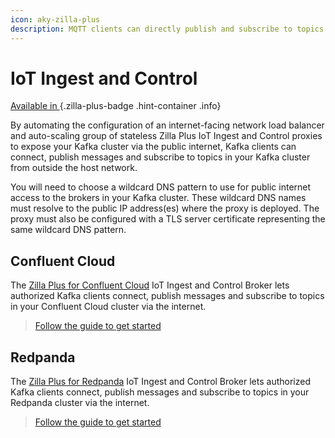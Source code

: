 ```yaml
---
icon: aky-zilla-plus
description: MQTT clients can directly publish and subscribe to topics through MQTT entry points into your Kafka cluster.
---
```


# IoT Ingest and Control

[Available in <ZillaPlus/>](https://www.aklivity.io/products/zilla-plus)
{.zilla-plus-badge .hint-container .info}

By automating the configuration of an internet-facing network load balancer and auto-scaling group of stateless Zilla Plus IoT Ingest and Control proxies to expose your Kafka cluster via the public internet, Kafka clients can connect, publish messages and subscribe to topics in your Kafka cluster from outside the host network.

You will need to choose a wildcard DNS pattern to use for public internet access to the brokers in your Kafka cluster. These wildcard DNS names must resolve to the public IP address(es) where the <ZillaPlus/> proxy is deployed. The <ZillaPlus/> proxy must also be configured with a TLS server certificate representing the same wildcard DNS pattern.

## Confluent Cloud

The [Zilla Plus for Confluent Cloud](https://aws.amazon.com/marketplace/pp/prodview-eblxkinsqbaks) IoT Ingest and Control Broker lets authorized Kafka clients connect, publish messages and subscribe to topics in your Confluent Cloud cluster via the internet.

> [Follow the guide to get started](../../how-tos/confluent-cloud/iot-ingest-control.md)

## Redpanda

The [Zilla Plus for Redpanda](https://aws.amazon.com/marketplace/pp/prodview-sj4kquyndubiu) IoT Ingest and Control Broker lets authorized Kafka clients connect, publish messages and subscribe to topics in your Redpanda cluster via the internet.

> [Follow the guide to get started](../../how-tos/redpanda/iot-ingest-control.md)
